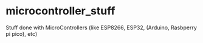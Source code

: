 # microcontroller_stuff
Stuff done with MicroControllers (like ESP8266, ESP32, (Arduino, Rasbperry pi pico), etc)
